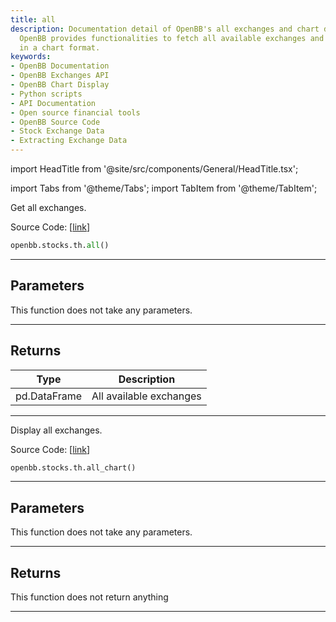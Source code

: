 ```yaml
---
title: all
description: Documentation detail of OpenBB's all exchanges and chart display functions.
  OpenBB provides functionalities to fetch all available exchanges and display them
  in a chart format.
keywords:
- OpenBB Documentation
- OpenBB Exchanges API
- OpenBB Chart Display
- Python scripts
- API Documentation
- Open source financial tools
- OpenBB Source Code
- Stock Exchange Data
- Extracting Exchange Data
---
```


import HeadTitle from '@site/src/components/General/HeadTitle.tsx';

<HeadTitle title="all - Th - Stocks - Reference | OpenBB SDK Docs" />

import Tabs from '@theme/Tabs';
import TabItem from '@theme/TabItem';

<Tabs>
<TabItem value="model" label="Model" default>

Get all exchanges.

Source Code: [[link](https://github.com/OpenBB-finance/OpenBBTerminal/tree/main/openbb_terminal/stocks/tradinghours/bursa_model.py#L98)]

```python
openbb.stocks.th.all()
```

---

## Parameters

This function does not take any parameters.

---

## Returns

| Type | Description |
| ---- | ----------- |
| pd.DataFrame | All available exchanges |
---

</TabItem>
<TabItem value="view" label="Chart">

Display all exchanges.

Source Code: [[link](https://github.com/OpenBB-finance/OpenBBTerminal/tree/main/openbb_terminal/stocks/tradinghours/bursa_view.py#L84)]

```python
openbb.stocks.th.all_chart()
```

---

## Parameters

This function does not take any parameters.

---

## Returns

This function does not return anything

---

</TabItem>
</Tabs>
